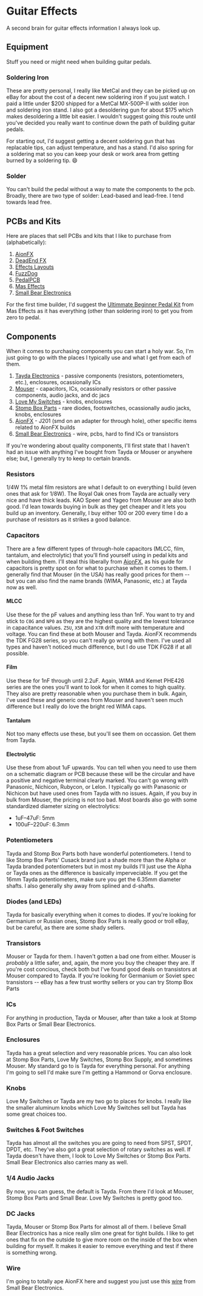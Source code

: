 # Guitar Effects
A second brain for guitar effects information I always look up.

## Equipment
Stuff you need or might need when building guitar pedals.

### Soldering Iron
These are pretty personal, I really like MetCal and they can be picked up on eBay for about the cost of a decent new soldering iron if you just watch. I paid a little under $200 shipped for a MetCal MX-500P-II with solder iron and soldering iron stand. I also got a desoldering gun for about $175 which makes desoldering a little bit easier. I wouldn't suggest going this route until you've decided you really want to continue down the path of building guitar pedals.

For starting out, I'd suggest getting a decent soldering gun that has replacable tips, can adjust temperature, and has a stand. I'd also spring for a soldering mat so you can keep your desk or work area from getting burned by a soldering tip. 😄

### Solder
You can't build the pedal without a way to mate the components to the pcb. Broadly, there are two type of solder: Lead-based and lead-free. I tend towards lead free.

## PCBs and Kits
Here are places that sell PCBs and kits that I like to purchase from (alphabetically):
1. [AionFX](https://www.aionfx.com)
2. [DeadEnd FX](https://www.deadendfx.com/)
3. [Effects Layouts](https://www.effectslayouts.com)
4. [FuzzDog](https://shop.pedalparts.co.uk/)
5. [PedalPCB](https://www.pedalpcb.com)
6. [Mas Effects](https://mas-effects.com/)
7. [Small Bear Electronics](https://smallbear-electronics.mybigcommerce.com/)

For the first time builder, I'd suggest the [Ultimmate Beginner Pedal Kit](https://shop.mas-effects.com/products/ultimate-beginner-pedal-kit) from Mas Effects as it has everything (other than soldering iron) to get you from zero to pedal.

## Components
When it comes to purchasing components you can start a holy war. So, I'm just going to go with the places I typically use and what I get from each of them.
1. [Tayda Electronics](https://www.taydaelectronics.com) - passive components (resistors, potentiometers, etc.), enclosures, ocassionally ICs
2. [Mouser](https://wwww.mouser.com) - capacitors, ICs, ocassionally resistors or other passive components, audio jacks, and dc jacs
3. [Love My Switches](https://lovemyswitches.com/) - knobs, enclosures
4. [Stomp Box Parts](https://stompboxparts.com/) - rare diodes, footswitches, ocassionally audio jacks, knobs, enclosures
5. [AionFX](https://www.aionfx.com) - J201 (smd on an adapter for through hole), other specific items related to AionFX builds
6. [Small Bear Electronics](https://smallbear-electronics.mybigcommerce.com/) - wire, pcbs, hard to find ICs or transistors

If you're wondering about quality components, I'll first state that I haven't had an issue with anything I've bought from Tayda or Mouser or anywhere else; but, I generally try to keep to certain brands.

### Resistors
1/4W 1% metal film resistors are what I default to on everything I build (even ones that ask for 1/8W). The Royal Oak ones from Tayda are actually very nice and have thick leads. KAO Speer and Yageo from Mouser are also both good. I'd lean towards buying in bulk as they get cheaper and it lets you build up an inventory. Generally, I buy either 100 or 200 every time I do a purchase of resistors as it strikes a good balance.

### Capacitors
There are a few different types of through-hole capacitors (MLCC, film, tantalum, and electrolytic) that you'll find yourself using in pedal kits and when building them. I'll steal this liberally from [AionFX](https://aionfx.com/resources/parts-sourcing-where-to-buy-what/), as his guide for capacitors is pretty spot on for what to purchase when it comes to them. I generally find that Mouser (in the USA) has really good prices for them -- but you can also find the name brands (WIMA, Panasonic, etc.) at Tayda now as well.

#### MLCC
Use these for the pF values and anything less than 1nF. You want to try and stick to `C0G` and `NP0` as they are the highest quality and the lowest tolerance in capacitance values. `Z5U`, `X5R` and `X7R` drift more with temperature and voltage. You can find these at both Mouser and Tayda. AionFX recommends the TDK FG28 series, so you can't really go wrong with them. I've used all types and haven't noticed much difference, but I do use TDK FG28 if at all possible.

#### Film
Use these for 1nF through until 2.2uF. Again, WIMA and Kemet PHE426 series are the ones you'll want to look for when it comes to high quality. They also are pretty reasonable when you purchase them in bulk. Again, I've used these and generic ones from Mouser and haven't seen much difference but I really do love the bright red WIMA caps.

#### Tantalum
Not too many effects use these, but you'll see them on occassion. Get them from Tayda.

#### Electrolytic
Use these from about 1uF upwards. You can tell when you need to use them on a schematic diagram or PCB because these will be the circular and have a positive and negative terminal clearly marked. You can't go wrong with Panasonic, Nichicon, Rubycon, or Lelon. I typically go with Panasonic or Nichicon but have used ones from Tayda with no issues. Again, if you buy in bulk from Mouser, the pricing is not too bad. Most boards also go with some standardized diameter sizing on electrolytics:

- 1uF–47uF: 5mm
- 100uF–220uF: 6.3mm

### Potentiometers
Tayda and Stomp Box Parts both have wonderful potentiometers. I tend to like Stomp Box Parts' Cusack brand just a shade more than the Alpha or Tayda branded potentiometers but in most my builds I'll just use the Alpha or Tayda ones as the difference is basically imperveciable. If you get the 16mm Tayda potentiometers, make sure you get the 6.35mm diameter shafts. I also generally shy away from splined and d-shafts.

### Diodes (and LEDs)
Tayda for basically everything when it comes to diodes. If you're looking for Germanium or Russian ones, Stomp Box Parts is really good or troll eBay, but be careful, as there are some shady sellers.

### Transistors
Mouser or Tayda for them. I haven't gotten a bad one from either. Mouser is _probably_ a little safer, and, again, the more you buy the cheaper they are. If you're cost concious, check both but I've found good deals on transistors at Mouser compared to Tayda. If you're looking for Germanium or Soviet spec transistors -- eBay has a few trust worthy sellers or you can try Stomp Box Parts

### ICs
For anything in production, Tayda or Mouser, after than take a look at Stomp Box Parts or Small Bear Electronics.

### Enclosures
Tayda has a great selection and very reasonable prices. You can also look at Stomp Box Parts, Love My Switches, Stomp Box Supply, and sometimes Mouser. My standard go to is Tayda for everything personal. For anything I'm going to sell I'd make sure I'm getting a Hammond or Gorva enclosure.

### Knobs
Love My Switches or Tayda are my two go to places for knobs. I really like the smaller aluminum knobs which Love My Switches sell but Tayda has some great choices too.

### Switches & Foot Switches
Tayda has almost all the switches you are going to need from SPST, SPDT, DPDT, etc. They've also got a great selection of rotary switches as well. If Tayda doesn't have them, I look to Love My Switches or Stomp Box Parts. Small Bear Electronics also carries many as well.

### 1/4 Audio Jacks
By now, you can guess, the default is Tayda. From there I'd look at Mouser, Stomp Box Parts and Small Bear. Love My Switches is pretty good too.

### DC Jacks
Tayda, Mouser or Stomp Box Parts for almost all of them. I believe Small Bear Electronics has a nice really slim one great for tight builds. I like to get ones that fix on the outside to give more room on the inside of the box when building for myself. It makes it easier to remove everything and test if there is something wrong.

### Wire
I'm going to totally ape AionFX here and suggest you just use this [wire](https://smallbear-electronics.mybigcommerce.com/22-pre-bond-colors-50-ft-spool/) from Small Bear Electronics.


